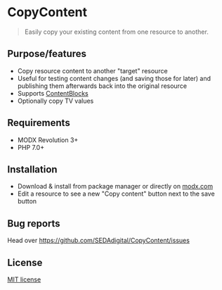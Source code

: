 # CopyContent

> Easily copy your existing content from one resource to another.


## Purpose/features

* Copy resource content to another "target" resource
* Useful for testing content changes (and saving those for later) and publishing them afterwards back into the original resource
* Supports [ContentBlocks](https://www.modmore.com/contentblocks/)
* Optionally copy TV values


## Requirements

* MODX Revolution 3+
* PHP 7.0+


## Installation

* Download & install from package manager or directly on [modx.com](https://modx.com/extras/package/copycontent)
* Edit a resource to see a new "Copy content" button next to the save button


## Bug reports

Head over <https://github.com/SEDAdigital/CopyContent/issues>


## License

[MIT license](LICENSE)

